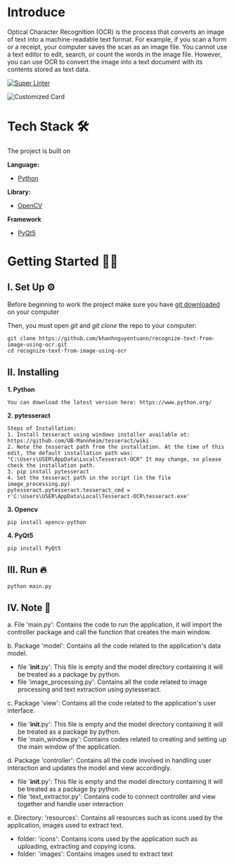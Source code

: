 # Introduce
Optical Character Recognition (OCR) is the process that converts an image of text into a machine-readable text format. For example, if you scan a form or a receipt, your computer saves the scan as an image file. You cannot use a text editor to edit, search, or count the words in the image file. However, you can use OCR to convert the image into a text document with its contents stored as text data.

[![Super Linter](https://img.shields.io/github/workflow/status/NvChad/NvChad/Super-Linter/main?style=flat-square&logo=github&label=Build&color=8DBBE9)](https://github.com/khanhnguyentuann/recognize-text-from-image-using-ocr)

![Customized Card](https://github-readme-stats.vercel.app/api/pin?username=khanhnguyentuann&repo=recognize-text-from-image-using-ocr&title_color=fff&icon_color=f9f9f9&text_color=9f9f9f&bg_color=151515)

# Tech Stack 🛠
The project is built on

**Language:** 
- [Python](https://www.python.org/)

**Library:** 
- [OpenCV](https://opencv.org/)

**Framework**
- [PyQt5](https://pypi.org/project/PyQt5/)


# Getting Started 👩‍💻

## I. Set Up ⚙️

Before beginning to work the project make sure you have [git downloaded](https://git-scm.com/downloads) on your computer

Then, you must open _git_ and _git clone_ the repo to your computer: 
```
git clone https://github.com/khanhnguyentuann/recognize-text-from-image-using-ocr.git
cd recognize-text-from-image-using-ocr
```
## II. Installing

**1. Python**
 
 ```
 You can download the latest version here: https://www.python.org/
 ```

**2. pytesseract**
```
Steps of Installation:
1. Install tesseract using windows installer available at: https://github.com/UB-Mannheim/tesseract/wiki
2. Note the tesseract path from the installation. At the time of this edit, the default installation path was: "C:\Users\USER\AppData\Local\Tesseract-OCR" It may change, so please check the installation path.
3. pip install pytesseract
4. Set the tesseract path in the script (in the file image_processing.py)
pytesseract.pytesseract.tesseract_cmd = r'C:\Users\USER\AppData\Local\Tesseract-OCR\tesseract.exe'
```
**3. Opencv**

```
pip install opencv-python
```
**4. PyQt5**

```
pip install PyQt5
```

## III. Run 🔥

```
python main.py
```
## IV. Note 📝

a. File 'main.py': Contains the code to run the application, it will import the controller package and call the function that creates the main window.

b. Package 'model': Contains all the code related to the application's data model.
  - file '__init__.py': This file is empty and the model directory containing it will be treated as a package by python.
  - file 'image_processing.py': Contains all the code related to image processing and text extraction using pytesseract.

c. Package 'view': Contains all the code related to the application's user interface.
- file '__init__.py': This file is empty and the model directory containing it will be treated as a package by python.
- file 'main_window.py': Contains codes related to creating and setting up the main window of the application.

d. Package 'controller': Contains all the code involved in handling user interaction and updates the model and view accordingly.
- file '__init__.py': This file is empty and the model directory containing it will be treated as a package by python.
- file 'text_extractor.py': Contains code to connect controller and view together and handle user interaction

e. Directory: 'resources': Contains all resources such as icons used by the application, images used to extract text.
- folder: 'icons': Contains icons used by the application such as uploading, extracting and copying icons.
- folder: 'images': Contains images used to extract text

